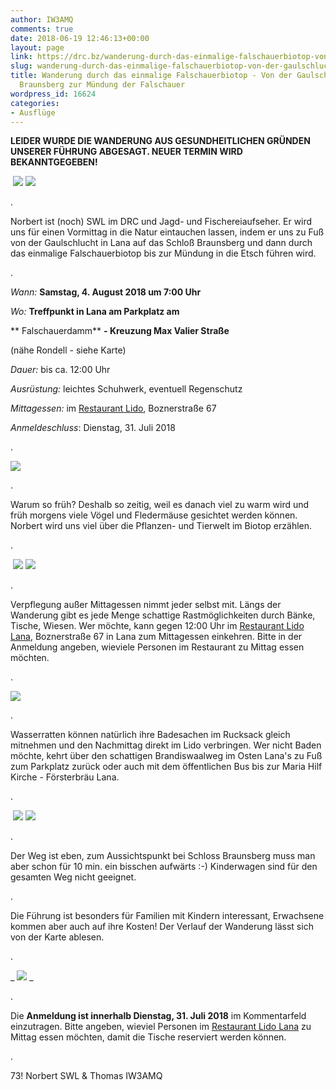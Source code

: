 ```yaml
---
author: IW3AMQ
comments: true
date: 2018-06-19 12:46:13+00:00
layout: page
link: https://drc.bz/wanderung-durch-das-einmalige-falschauerbiotop-von-der-gaulschlucht-schloss-braunsberg-zur-muendung-der-falschauer/
slug: wanderung-durch-das-einmalige-falschauerbiotop-von-der-gaulschlucht-schloss-braunsberg-zur-muendung-der-falschauer
title: Wanderung durch das einmalige Falschauerbiotop - Von der Gaulschlucht / Schloß
  Braunsberg zur Mündung der Falschauer
wordpress_id: 16624
categories:
- Ausflüge
---
```


**LEIDER WURDE DIE WANDERUNG AUS GESUNDHEITLICHEN GRÜNDEN UNSERER FÜHRUNG ABGESAGT. NEUER TERMIN WIRD BEKANNTGEGEBEN!**







 ![](https://drc.bz/wp-content/uploads/2018/06/002.jpg) ![](https://drc.bz/wp-content/uploads/2018/06/csm_DSC01160__99224ab65a-300x188.jpg)




.




Norbert ist (noch) SWL im DRC und Jagd- und Fischereiaufseher. Er wird uns für einen Vormittag in die Natur eintauchen lassen, indem er uns zu Fuß von der Gaulschlucht in Lana auf das Schloß Braunsberg und dann durch das einmalige Falschauerbiotop bis zur Mündung in die Etsch führen wird.




.




_Wann:_ **Samstag, 4. August 2018 um 7:00 Uhr**




_Wo:_ **Treffpunkt in Lana am Parkplatz am**




** Falschauerdamm** **- Kreuzung Max Valier Straße**




(nähe Rondell - siehe Karte)




_Dauer:_ bis ca. 12:00 Uhr




_Ausrüstung:_ leichtes Schuhwerk, eventuell Regenschutz




_Mittagessen:_ im [Restaurant Lido](http://lido-lana.com/restaurant/), Boznerstraße 67




_Anmeldeschluss_: Dienstag, 31. Juli 2018




.




_![](https://drc.bz/wp-content/uploads/2018/06/Parkplatz-Lana-Valierstrasse-1024x702.jpg)_




.




Warum so früh? Deshalb so zeitig, weil es danach viel zu warm wird und früh morgens viele Vögel und Fledermäuse gesichtet werden können. Norbert wird uns viel über die Pflanzen- und Tierwelt im Biotop erzählen. 




.




 ![](https://drc.bz/wp-content/uploads/2018/06/007-300x150.jpg) ![](https://drc.bz/wp-content/uploads/2018/06/preview-300x201.jpg)




.




Verpflegung außer Mittagessen nimmt jeder selbst mit. Längs der Wanderung gibt es jede Menge schattige Rastmöglichkeiten durch Bänke, Tische, Wiesen. Wer möchte, kann gegen 12:00 Uhr im [Restaurant Lido Lana](http://lido-lana.com/restaurant/), Boznerstraße 67 in Lana zum Mittagessen einkehren. Bitte in der Anmeldung angeben, wieviele Personen im Restaurant zu Mittag essen möchten.




.




![](https://drc.bz/wp-content/uploads/2018/06/lido-lana-300x200.jpg)




.




Wasserratten können natürlich ihre Badesachen im Rucksack gleich mitnehmen und den Nachmittag direkt im Lido verbringen. Wer nicht Baden möchte, kehrt über den schattigen Brandiswaalweg im Osten Lana's zu Fuß zum Parkplatz zurück oder auch mit dem öffentlichen Bus bis zur Maria Hilf Kirche - Försterbräu Lana.




.




 ![](https://drc.bz/wp-content/uploads/2018/06/003-300x150.jpg) ![](https://drc.bz/wp-content/uploads/2018/06/004-300x150.jpg)




.




Der Weg ist eben, zum Aussichtspunkt bei Schloss Braunsberg muss man aber schon für 10 min. ein bisschen aufwärts :-) Kinderwagen sind für den gesamten Weg nicht geeignet.




.




Die Führung ist besonders für Familien mit Kindern interessant, Erwachsene kommen aber auch auf ihre Kosten! Der Verlauf der Wanderung lässt sich von der Karte ablesen.




.




_ ![](https://drc.bz/wp-content/uploads/2018/06/Runde-Lana-1024x636.jpg) _




.




Die **Anmeldung ist innerhalb Dienstag, 31. Juli 2018** im Kommentarfeld einzutragen. Bitte angeben, wieviel Personen im [Restaurant Lido Lana](http://lido-lana.com/restaurant/) zu Mittag essen möchten, damit die Tische reserviert werden können.




.




73! Norbert SWL & Thomas IW3AMQ
